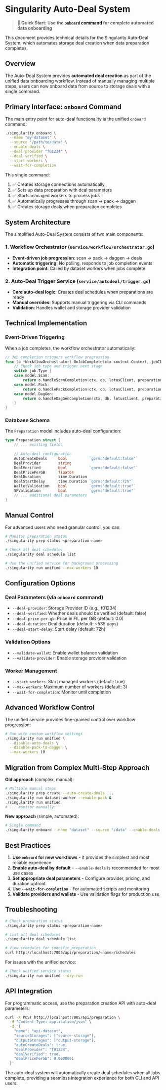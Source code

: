 # Singularity Auto-Deal System

> **🚀 Quick Start: Use the [`onboard` command](../../README.md#-auto-deal-system) for complete automated data onboarding**

This document provides technical details for the Singularity Auto-Deal System, which automates storage deal creation when data preparation completes.

## Overview

The Auto-Deal System provides **automated deal creation** as part of the unified data onboarding workflow. Instead of manually managing multiple steps, users can now onboard data from source to storage deals with a single command.

## Primary Interface: `onboard` Command

The main entry point for auto-deal functionality is the unified `onboard` command:

```bash
./singularity onboard \
  --name "my-dataset" \
  --source "/path/to/data" \
  --enable-deals \
  --deal-provider "f01234" \
  --deal-verified \
  --start-workers \
  --wait-for-completion
```

This single command:
1. ✅ Creates storage connections automatically
2. ✅ Sets up data preparation with deal parameters
3. ✅ Starts managed workers to process jobs
4. ✅ Automatically progresses through scan → pack → daggen
5. ✅ Creates storage deals when preparation completes

## System Architecture

The simplified Auto-Deal System consists of two main components:

### 1. **Workflow Orchestrator** (`service/workflow/orchestrator.go`)
- **Event-driven job progression**: scan → pack → daggen → deals
- **Automatic triggering**: No polling, responds to job completion events
- **Integration point**: Called by dataset workers when jobs complete

### 2. **Auto-Deal Trigger Service** (`service/autodeal/trigger.go`)
- **Core auto-deal logic**: Creates deal schedules when preparations are ready
- **Manual overrides**: Supports manual triggering via CLI commands
- **Validation**: Handles wallet and storage provider validation

## Technical Implementation

### Event-Driven Triggering

When a job completes, the workflow orchestrator automatically:

```go
// Job completion triggers workflow progression
func (o *WorkflowOrchestrator) OnJobComplete(ctx context.Context, jobID model.JobID) error {
    // Check job type and trigger next stage
    switch job.Type {
    case model.Scan:
        return o.handleScanCompletion(ctx, db, lotusClient, preparation)
    case model.Pack:
        return o.handlePackCompletion(ctx, db, lotusClient, preparation)
    case model.DagGen:
        return o.handleDagGenCompletion(ctx, db, lotusClient, preparation)
    }
}
```

### Database Schema

The `Preparation` model includes auto-deal configuration:

```go
type Preparation struct {
    // ... existing fields
    
    // Auto-deal configuration
    AutoCreateDeals     bool          `gorm:"default:false"`
    DealProvider        string        
    DealVerified        bool          `gorm:"default:false"`
    DealPricePerGB      float64       
    DealDuration        time.Duration 
    DealStartDelay      time.Duration `gorm:"default:72h"`
    WalletValidation    bool          `gorm:"default:true"`
    SPValidation        bool          `gorm:"default:true"`
    // ... additional deal parameters
}
```

## Manual Control

For advanced users who need granular control, you can:

```bash
# Monitor preparation status
./singularity prep status <preparation-name>

# Check all deal schedules
./singularity deal schedule list

# Use the unified service for background processing
./singularity run unified --max-workers 10
```

## Configuration Options

### Deal Parameters (via `onboard` command)
- `--deal-provider`: Storage Provider ID (e.g., f01234)
- `--deal-verified`: Whether deals should be verified (default: false)
- `--deal-price-per-gb`: Price in FIL per GiB (default: 0.0)
- `--deal-duration`: Deal duration (default: ~535 days)
- `--deal-start-delay`: Start delay (default: 72h)

### Validation Options
- `--validate-wallet`: Enable wallet balance validation
- `--validate-provider`: Enable storage provider validation

### Worker Management
- `--start-workers`: Start managed workers (default: true)
- `--max-workers`: Maximum number of workers (default: 3)
- `--wait-for-completion`: Monitor until completion

## Advanced Workflow Control

The unified service provides fine-grained control over workflow progression:

```bash
# Run with custom workflow settings
./singularity run unified \
  --disable-auto-deals \
  --disable-pack-to-daggen \
  --max-workers 10
```

## Migration from Complex Multi-Step Approach

**Old approach** (complex, manual):
```bash
# Multiple manual steps
./singularity prep create --auto-create-deals ...
./singularity run dataset-worker --enable-pack &
./singularity run unified
# ... monitor manually
```

**New approach** (simple, automated):
```bash
# Single command
./singularity onboard --name "dataset" --source "/data" --enable-deals --deal-provider "f01234"
```

## Best Practices

1. **Use `onboard` for new workflows** - It provides the simplest and most reliable experience
2. **Enable auto-deal by default** - `--enable-deals` is recommended for most use cases
3. **Set appropriate deal parameters** - Configure provider, pricing, and duration upfront
4. **Use `--wait-for-completion`** - For automated scripts and monitoring
5. **Validate providers and wallets** - Use validation flags for production use

## Troubleshooting

```bash
# Check preparation status
./singularity prep status <preparation-name>

# List all deal schedules
./singularity deal schedule list

# View schedules for specific preparation
curl http://localhost:7005/api/preparation/<name>/schedules
```

For issues with the unified service:
```bash
# Check unified service status
./singularity run unified --dry-run
```

## API Integration

For programmatic access, use the preparation creation API with auto-deal parameters:

```bash
curl -X POST http://localhost:7005/api/preparation \
  -H "Content-Type: application/json" \
  -d '{
    "name": "api-dataset",
    "sourceStorages": ["source-storage"],
    "outputStorages": ["output-storage"],
    "autoCreateDeals": true,
    "dealProvider": "f01234",
    "dealVerified": true,
    "dealPricePerGb": 0.0000001
  }'
```

The auto-deal system will automatically create deal schedules when all jobs complete, providing a seamless integration experience for both CLI and API users.